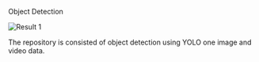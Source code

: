 Object Detection

![Result 1](./readme_source/result.gif)

The repository is consisted of object detection using YOLO one image and video data.

